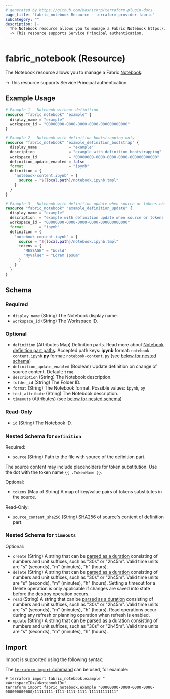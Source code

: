 ```yaml
---
# generated by https://github.com/hashicorp/terraform-plugin-docs
page_title: "fabric_notebook Resource - terraform-provider-fabric"
subcategory: ""
description: |-
  The Notebook resource allows you to manage a Fabric Notebook https://learn.microsoft.com/fabric/data-engineering/how-to-use-notebook.
  -> This resource supports Service Principal authentication.
---
```


# fabric_notebook (Resource)

The Notebook resource allows you to manage a Fabric [Notebook](https://learn.microsoft.com/fabric/data-engineering/how-to-use-notebook).

-> This resource supports Service Principal authentication.

## Example Usage

```terraform
# Example 1 - Notebook without definition
resource "fabric_notebook" "example" {
  display_name = "example"
  workspace_id = "00000000-0000-0000-0000-000000000000"
}

# Example 2 - Notebook with definition bootstrapping only
resource "fabric_notebook" "example_definition_bootstrap" {
  display_name              = "example"
  description               = "example with definition bootstrapping"
  workspace_id              = "00000000-0000-0000-0000-000000000000"
  definition_update_enabled = false
  format                    = "ipynb"
  definition = {
    "notebook-content.ipynb" = {
      source = "${local.path}/notebook.ipynb.tmpl"
    }
  }
}

# Example 3 - Notebook with definition update when source or tokens changed
resource "fabric_notebook" "example_definition_update" {
  display_name = "example"
  description  = "example with definition update when source or tokens changed"
  workspace_id = "00000000-0000-0000-0000-000000000000"
  format       = "ipynb"
  definition = {
    "notebook-content.ipynb" = {
      source = "${local.path}/notebook.ipynb.tmpl"
      tokens = {
        "MESSAGE" = "World"
        "MyValue" = "Lorem Ipsum"
      }
    }
  }
}
```

<!-- schema generated by tfplugindocs -->
## Schema

### Required

- `display_name` (String) The Notebook display name.
- `workspace_id` (String) The Workspace ID.

### Optional

- `definition` (Attributes Map) Definition parts. Read more about [Notebook definition part paths](https://learn.microsoft.com/rest/api/fabric/articles/item-management/definitions/notebook-definition). Accepted path keys: **ipynb** format: `notebook-content.ipynb` **py** format: `notebook-content.py` (see [below for nested schema](#nestedatt--definition))
- `definition_update_enabled` (Boolean) Update definition on change of source content. Default: `true`.
- `description` (String) The Notebook description.
- `folder_id` (String) The Folder ID.
- `format` (String) The Notebook format. Possible values: `ipynb`, `py`
- `test_attribute` (String) The Notebook description.
- `timeouts` (Attributes) (see [below for nested schema](#nestedatt--timeouts))

### Read-Only

- `id` (String) The Notebook ID.

<a id="nestedatt--definition"></a>

### Nested Schema for `definition`

Required:

- `source` (String) Path to the file with source of the definition part.

The source content may include placeholders for token substitution. Use the dot with the token name `{{ .TokenName }}`.

Optional:

- `tokens` (Map of String) A map of key/value pairs of tokens substitutes in the source.

Read-Only:

- `source_content_sha256` (String) SHA256 of source's content of definition part.

<a id="nestedatt--timeouts"></a>

### Nested Schema for `timeouts`

Optional:

- `create` (String) A string that can be [parsed as a duration](https://pkg.go.dev/time#ParseDuration) consisting of numbers and unit suffixes, such as "30s" or "2h45m". Valid time units are "s" (seconds), "m" (minutes), "h" (hours).
- `delete` (String) A string that can be [parsed as a duration](https://pkg.go.dev/time#ParseDuration) consisting of numbers and unit suffixes, such as "30s" or "2h45m". Valid time units are "s" (seconds), "m" (minutes), "h" (hours). Setting a timeout for a Delete operation is only applicable if changes are saved into state before the destroy operation occurs.
- `read` (String) A string that can be [parsed as a duration](https://pkg.go.dev/time#ParseDuration) consisting of numbers and unit suffixes, such as "30s" or "2h45m". Valid time units are "s" (seconds), "m" (minutes), "h" (hours). Read operations occur during any refresh or planning operation when refresh is enabled.
- `update` (String) A string that can be [parsed as a duration](https://pkg.go.dev/time#ParseDuration) consisting of numbers and unit suffixes, such as "30s" or "2h45m". Valid time units are "s" (seconds), "m" (minutes), "h" (hours).

## Import

Import is supported using the following syntax:

The [`terraform import` command](https://developer.hashicorp.com/terraform/cli/commands/import) can be used, for example:

```shell
# terraform import fabric_notebook.example "<WorkspaceID>/<NotebookID>"
terraform import fabric_notebook.example "00000000-0000-0000-0000-000000000000/11111111-1111-1111-1111-111111111111"
```
